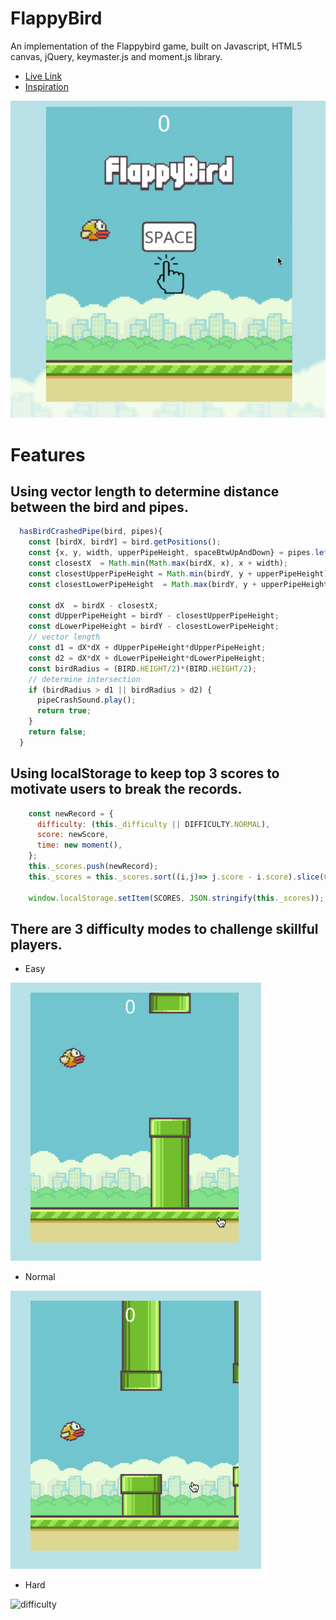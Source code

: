 # FlappyBird

An implementation of the Flappybird game, built on Javascript, HTML5 canvas, jQuery, keymaster.js and moment.js library.

* [Live Link](https://dylanpt16.github.io/FlappyBird/)
* [Inspiration](https://en.wikipedia.org/wiki/Flappy_Bird)

![demo](readme_img/demo.gif)

# Features
## Using vector length to determine distance between the bird and pipes.

```javascript
  hasBirdCrashedPipe(bird, pipes){
    const [birdX, birdY] = bird.getPositions();
    const {x, y, width, upperPipeHeight, spaceBtwUpAndDown} = pipes.leftMostPipe();
    const closestX  = Math.min(Math.max(birdX, x), x + width);
    const closestUpperPipeHeight = Math.min(birdY, y + upperPipeHeight);
    const closestLowerPipeHeight  = Math.max(birdY, y + upperPipeHeight + spaceBtwUpAndDown);

    const dX  = birdX - closestX;
    const dUpperPipeHeight = birdY - closestUpperPipeHeight;
    const dLowerPipeHeight = birdY - closestLowerPipeHeight;
    // vector length
    const d1 = dX*dX + dUpperPipeHeight*dUpperPipeHeight;
    const d2 = dX*dX + dLowerPipeHeight*dLowerPipeHeight;
    const birdRadius = (BIRD.HEIGHT/2)*(BIRD.HEIGHT/2);
    // determine intersection
    if (birdRadius > d1 || birdRadius > d2) {
      pipeCrashSound.play();
      return true;
    }
    return false;
  }
```

## Using localStorage to keep top 3 scores to motivate users to break the records.

```javascript
    const newRecord = {
      difficulty: (this._difficulty || DIFFICULTY.NORMAL),
      score: newScore,
      time: new moment(),
    };
    this._scores.push(newRecord);
    this._scores = this._scores.sort((i,j)=> j.score - i.score).slice(0,3);;

    window.localStorage.setItem(SCORES, JSON.stringify(this._scores));
```


## There are 3 difficulty modes to challenge skillful players.

* Easy

![difficulty](readme_img/easy.gif)

* Normal

![difficulty](readme_img/normal.gif)

* Hard

![difficulty](readme_img/hard.gif)
